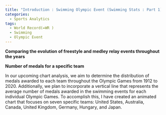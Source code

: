 ```yaml
---
title: "Introduction : Swimming Olympic Event (Swimming Stats : Part 1)"
categories:
  - Sports Analytics
tags:
  - World Record(=WR )
  - Swimming 
  - Olympic Event
--- 
```


**Comparing the evolution of freestyle and medley relay events throughout the years**










**Number of medals for a specific team**

In our upcoming chart analysis, we aim to determine the distribution of medals awarded to each team throughout the Olympic Games from 1912 to 2020. Additionally, we plan to incorporate a vertical line that represents the average number of medals awarded in the swimming events for each individual Olympic Games. To accomplish this, I have created an animated chart that focuses on seven specific teams: United States, Australia, Canada, United Kingdom, Germany, Hungary, and Japan.